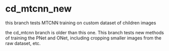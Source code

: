 
# cd\_mtcnn\_new

this branch tests MTCNN training on custom dataset of children images

the cd\_mtcnn branch is older than this one. This branch tests new methods
of training the PNet and ONet, including cropping smaller images from the
raw dataset, etc.
